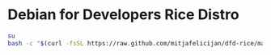 # Debian for Developers Rice Distro

```bash
su
bash -c "$(curl -fsSL https://raw.github.com/mitjafelicijan/dfd-rice/master/scripts/rice.sh)"
```
